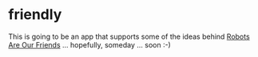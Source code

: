 friendly
========

This is going to be an app that supports some of the ideas
behind [Robots Are Our Friends](http://wiki.code4lib.org/index.php/Robots_Are_Our_Friends) ... hopefully, someday ... soon :-)
